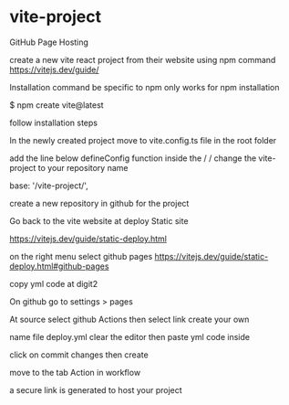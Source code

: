# vite-project
GitHub Page Hosting

create a new vite react project from their website using npm command
https://vitejs.dev/guide/

Installation command be specific to npm only works for npm installation

 $ npm create vite@latest
 
 follow installation steps
 
 In the newly created project move to vite.config.ts file in the root folder
 
 add the line below defineConfig function inside the / / change the vite-project to your repository name
 
 base: '/vite-project/',
 
 create a new repository in github for the project
 
 Go back to the vite website at deploy Static site
 
 https://vitejs.dev/guide/static-deploy.html
 
 on the right menu select github pages https://vitejs.dev/guide/static-deploy.html#github-pages
 
 copy yml code at digit2
 
 On github go to settings > pages
 
 At source select github Actions then select link create your own
 
 name file  deploy.yml clear the editor then paste  yml code inside
 
 click on commit changes then create
 
 move to the tab Action in workflow
 
 a secure link is generated to host your project
 
 
 
 
 
 
 
 
